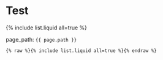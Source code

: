 # Test

{% include list.liquid all=true %}


page_path: `{{ page.path }}`

```
{% raw %}{% include list.liquid all=true %}{% endraw %}
```
